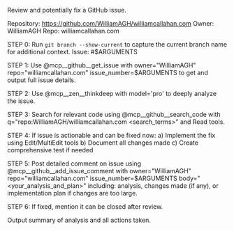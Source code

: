 Review and potentially fix a GitHub issue.

Repository: https://github.com/WilliamAGH/williamcallahan.com
Owner: WilliamAGH
Repo: williamcallahan.com

STEP 0: Run `git branch --show-current` to capture the current branch name for additional context.
Issue: #$ARGUMENTS

STEP 1: Use @mcp__github__get_issue with owner="WilliamAGH" repo="williamcallahan.com" issue_number=$ARGUMENTS to get and output full issue details.

STEP 2: Use @mcp__zen__thinkdeep with model='pro' to deeply analyze the issue.

STEP 3: Search for relevant code using @mcp__github__search_code with q="repo:WilliamAGH/williamcallahan.com <search_terms>" and Read tools.

STEP 4: If issue is actionable and can be fixed now:
a) Implement the fix using Edit/MultiEdit tools
b) Document all changes made
c) Create comprehensive test if needed

STEP 5: Post detailed comment on issue using @mcp__github__add_issue_comment with owner="WilliamAGH" repo="williamcallahan.com" issue_number=$ARGUMENTS body="<your_analysis_and_plan>" including: analysis, changes made (if any), or implementation plan if changes are too large.

STEP 6: If fixed, mention it can be closed after review.

Output summary of analysis and all actions taken.
